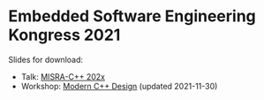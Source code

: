 # Embedded Software Engineering Kongress 2021

Slides for download:

* Talk: [MISRA-C++ 202x](MISRA-SafeC++2021.pdf)
* Workshop: [Modern C++ Design](ModernC++Design.pdf) (updated 2021-11-30)
